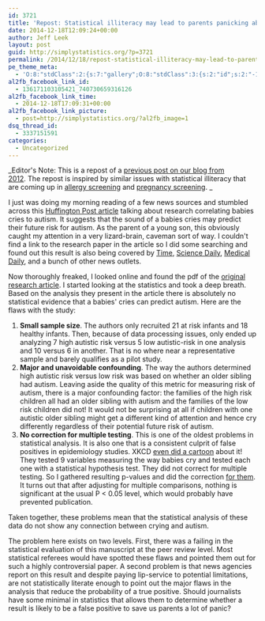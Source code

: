 ```yaml
---
id: 3721
title: 'Repost: Statistical illiteracy may lead to parents panicking about Autism'
date: 2014-12-18T12:09:24+00:00
author: Jeff Leek
layout: post
guid: http://simplystatistics.org/?p=3721
permalink: /2014/12/18/repost-statistical-illiteracy-may-lead-to-parents-panicking-about-autism/
pe_theme_meta:
  - 'O:8:"stdClass":2:{s:7:"gallery";O:8:"stdClass":3:{s:2:"id";s:2:"-1";s:5:"width";s:0:"";s:6:"height";s:0:"";}s:5:"video";O:8:"stdClass":1:{s:2:"id";s:2:"-1";}}'
al2fb_facebook_link_id:
  - 136171103105421_740730659316126
al2fb_facebook_link_time:
  - 2014-12-18T17:09:31+00:00
al2fb_facebook_link_picture:
  - post=http://simplystatistics.org/?al2fb_image=1
dsq_thread_id:
  - 3337151591
categories:
  - Uncategorized
---
```

_Editor's Note: This is a repost of a [previous post on our blog from 2012](http://simplystatistics.org/2012/11/30/statistical-illiteracy-may-lead-to-parents-panicking-about-autism/). The repost is inspired by similar issues with statistical illiteracy that are coming up in [allergy screening](http://skybrudeconsulting.com/blog/2014/12/12/diagnostic-testing.html) and [pregnancy screening](http://www.bostonglobe.com/metro/2014/12/14/oversold-and-unregulated-flawed-prenatal-tests-leading-abortions-healthy-fetuses/aKFAOCP5N0Kr8S1HirL7EN/story.html). _

I just was doing my morning reading of a few news sources and stumbled across this [Huffington Post article](http://www.huffingtonpost.com/2012/11/29/autism-risk-babies-cries_n_2211729.html) talking about research correlating babies cries to autism. It suggests that the sound of a babies cries may predict their future risk for autism. As the parent of a young son, this obviously caught my attention in a very lizard-brain, caveman sort of way. I couldn't find a link to the research paper in the article so I did some searching and found out this result is also being covered by [Time](http://healthland.time.com/2012/11/28/can-a-babys-cry-be-a-clue-to-autism/), [Science Daily](http://www.sciencedaily.com/releases/2012/11/121127111352.htm), [Medical Daily](http://www.medicaldaily.com/articles/13324/20121129/baby-s-cry-reveal-autism-risk.htm), and a bunch of other news outlets.

Now thoroughly freaked, I looked online and found the pdf of the [original research article](https://www.ewi-ssl.pitt.edu/psychology/admin/faculty-publications/201209041019040.Sheinkopf%20in%20press.pdf). I started looking at the statistics and took a deep breath. Based on the analysis they present in the article there is absolutely no statistical evidence that a babies' cries can predict autism. Here are the flaws with the study:

  1. **Small sample size**. The authors only recruited 21 at risk infants and 18 healthy infants. Then, because of data processing issues, only ended up analyzing 7 high autistic risk versus 5 low autistic-risk in one analysis and 10 versus 6 in another. That is no where near a representative sample and barely qualifies as a pilot study.
  2. **Major and unavoidable confounding**. The way the authors determined high autistic risk versus low risk was based on whether an older sibling had autism. Leaving aside the quality of this metric for measuring risk of autism, there is a major confounding factor: the families of the high risk children all had an older sibling with autism and the families of the low risk children did not! It would not be surprising at all if children with one autistic older sibling might get a different kind of attention and hence cry differently regardless of their potential future risk of autism.
  3. **No correction for multiple testing**. This is one of the oldest problems in statistical analysis. It is also one that is a consistent culprit of false positives in epidemiology studies. XKCD [even did a cartoon](http://xkcd.com/882/) about it! They tested 9 variables measuring the way babies cry and tested each one with a statistical hypothesis test. They did not correct for multiple testing. So I gathered resulting p-values and did the correction [for them](https://gist.github.com/4177366). It turns out that after adjusting for multiple comparisons, nothing is significant at the usual P < 0.05 level, which would probably have prevented publication.

Taken together, these problems mean that the statistical analysis of these data do not show any connection between crying and autism.

The problem here exists on two levels. First, there was a failing in the statistical evaluation of this manuscript at the peer review level. Most statistical referees would have spotted these flaws and pointed them out for such a highly controversial paper. A second problem is that news agencies report on this result and despite paying lip-service to potential limitations, are not statistically literate enough to point out the major flaws in the analysis that reduce the probability of a true positive. Should journalists have some minimal in statistics that allows them to determine whether a result is likely to be a false positive to save us parents a lot of panic?

&nbsp;